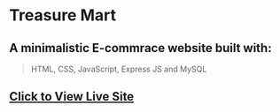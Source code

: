 # Treasure Mart
## A minimalistic E-commrace website built with:
> HTML, CSS, JavaScript, Express JS and MySQL
## [Click to View Live Site](https://treasure-mart.onrender.com/)

